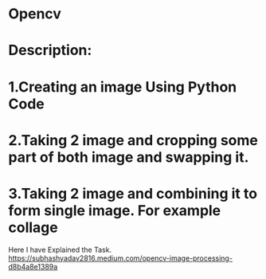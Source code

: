 # Opencv
# Description: 
 # 1.Creating an image Using Python Code 
 # 2.Taking 2 image and cropping some part of both image and swapping  it. 
 # 3.Taking 2 image and combining it to form single image. For example collage
Here I have Explained the Task.
https://subhashyadav2816.medium.com/opencv-image-processing-d8b4a8e1389a
